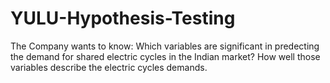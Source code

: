 # YULU-Hypothesis-Testing
The Company wants to know:
Which variables are significant in predecting the demand for shared electric cycles in the Indian market?
How well those variables describe the electric cycles demands.
